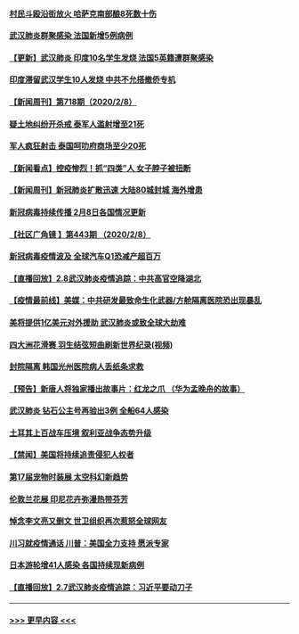 #### [村民斗殴沿街放火 哈萨克南部酿8死数十伤](../pages/prog202/a102772980.md?t=02091202) 
#### [武汉肺炎群聚感染 法国新增5例病例](../pages/prog202/a102772957.md?t=02091202) 
#### [【更新】武汉肺炎 印度10名学生发烧 法国5英籍遭群聚感染](../pages/prog202/a102770740.md?t=02091202) 
#### [印度滞留武汉学生10人发烧 中共不允搭撤侨专机](../pages/prog202/a102772946.md?t=02091202) 
#### [【新闻周刊】第718期（2020/2/8）](../pages/prog202/a102772921.md?t=02091202) 
#### [疑土地纠纷开杀戒 泰军人滥射增至21死](../pages/prog202/a102772913.md?t=02091202) 
#### [军人疯狂射击 泰国呵叻府商场至少20死](../pages/prog202/a102772833.md?t=02091202) 
#### [【新闻看点】控疫惨烈！抓“四类”人 女子脖子被扭断](../pages/prog202/a102772896.md?t=02091202) 
#### [【新闻周刊】新冠肺炎扩散迅速 大陆80城封城 海外增患](../pages/prog202/a102772852.md?t=02091202) 
#### [新冠病毒持续传播 2月8日各国情况更新](../pages/prog202/a102772826.md?t=02091202) 
#### [【社区广角镜  】第443期  （2020/2/8）](../pages/prog202/a102772736.md?t=02091202) 
#### [新冠病毒疫情波及 全球汽车Q1恐减产超百万](../pages/prog202/a102772695.md?t=02091202) 
#### [【直播回放】2.8武汉肺炎疫情追踪：中共高官空降湖北](../pages/prog202/a102772618.md?t=02091202) 
#### [【疫情最前线】美媒：中共研发最致命生化武器/方舱隔离医院恐出现暴乱](../pages/prog202/a102772439.md?t=02091202) 
#### [美将提供1亿美元对外援助 武汉肺炎或致全球大劫难](../pages/prog202/a102772361.md?t=02091202) 
#### [四大洲花滑赛 羽生结弦短曲刷新世界纪录(视频)](../pages/prog202/a102772341.md?t=02091202) 
#### [封院隔离 韩国光州医院病人丢纸条求救](../pages/prog202/a102772282.md?t=02091202) 
#### [【预告】新唐人将独家播出故事片：红龙之爪 （华为孟晚舟的故事）](../pages/prog202/a102767728.md?t=02091202) 
#### [武汉肺炎 钻石公主号再验出3例 全船64人感染](../pages/prog202/a102771726.md?t=02091202) 
#### [土耳其上百战车压境 叙利亚战争态势升级](../pages/prog202/a102772132.md?t=02091202) 
#### [【禁闻】美国将持续追责侵犯人权者](../pages/prog202/a102772042.md?t=02091202) 
#### [第17届宠物时装展 太空科幻新趋势](../pages/prog202/a102772033.md?t=02091202) 
#### [伦敦兰花展 印尼花卉弥漫热带芬芳](../pages/prog202/a102772026.md?t=02091202) 
#### [悼念李文亮又删文 世卫组织再次惹怒全球网友](../pages/prog202/a102771968.md?t=02091202) 
#### [川习就疫情通话 川普：美国全力支持 愿派专家](../pages/prog202/a102771930.md?t=02091202) 
#### [日本游轮增41人感染 各国持续现新病例](../pages/prog202/a102771912.md?t=02091202) 
#### [【直播回放】2.7武汉肺炎疫情追踪：习近平要动刀子](../pages/prog202/a102771649.md?t=02091202) 

----
#### [ >>> 更早内容 <<< ](../indexes/prog202-earlier.md)

